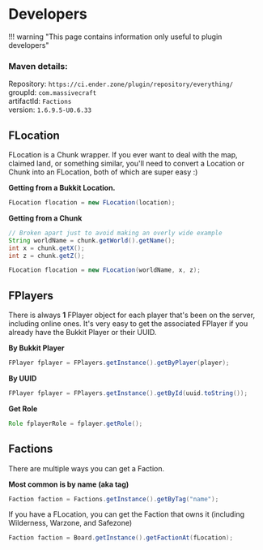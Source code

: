 # Developers

!!! warning "This page contains information only useful to plugin developers"

### Maven details:  
Repository: `https://ci.ender.zone/plugin/repository/everything/`  
groupId: `com.massivecraft`  
artifactId: `Factions`  
version: `1.6.9.5-U0.6.33`

## FLocation
FLocation is a Chunk wrapper. If you ever want to deal with the map, claimed land, or something similar, you'll need to
convert a Location or Chunk into an FLocation, both of which are super easy :)

**Getting from a Bukkit Location.**
```java
FLocation flocation = new FLocation(location);
```

**Getting from a Chunk**
```java
// Broken apart just to avoid making an overly wide example
String worldName = chunk.getWorld().getName();
int x = chunk.getX();
int z = chunk.getZ();

FLocation flocation = new FLocation(worldName, x, z);
```

## FPlayers
There is always **1** FPlayer object for each player that's been on the server, including online ones. It's very easy to
get the associated FPlayer if you already have the Bukkit Player or their UUID.

**By Bukkit Player**
```java
FPlayer fplayer = FPlayers.getInstance().getByPlayer(player);
```

**By UUID**
```java
FPlayer fplayer = FPlayers.getInstance().getById(uuid.toString());
```

**Get Role**
```java
Role fplayerRole = fplayer.getRole();
``` 

## Factions
There are multiple ways you can get a Faction.

**Most common is by name (aka tag)**
```java
Faction faction = Factions.getInstance().getByTag("name");
```

If you have a FLocation, you can get the Faction that owns it (including Wilderness, Warzone, and Safezone)
```java
Faction faction = Board.getInstance().getFactionAt(fLocation);
```
